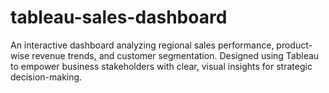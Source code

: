# tableau-sales-dashboard
An interactive dashboard analyzing regional sales performance, product-wise revenue trends, and customer segmentation. Designed using Tableau to empower business stakeholders with clear, visual insights for strategic decision-making.
